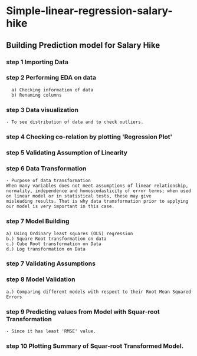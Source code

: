 # Simple-linear-regression-salary-hike
## Building Prediction model for Salary Hike
### step 1 Importing Data
### step 2 Performing EDA on data
      a) Checking information of data 
      b) Renaming columns
### step 3 Data visualization
    - To see distribution of data and to check outliers.
### step 4 Checking co-relation by plotting 'Regression Plot'
### step 5 Validating Assumption of Linearity
### step 6 Data Transformation
    - Purpose of data transformation 
    When many variables does not meet assumptions of linear relationship, normality, independence and homoscedasticity of error terms; when used on linear model or in statistical tests, these may give 
    misleading results. That is why data transformation prior to applying our model is very important in this case.
### step 7 Model Building
    a) Using Ordinary least squares (OLS) regression 
    b.) Square Root transformation on data 
    c.) Cube Root transformation on Data 
    d.) Log transformation on Data
### step 7 Validating Assumptions
### step 8 Model Validation
    a.) Comparing different models with respect to their Root Mean Squared Errors
### step 9 Predicting values from Model with Squar-root Transformation
    - Since it has least 'RMSE' value.
### step 10 Plotting Summary of Squar-root Transformed Model.
